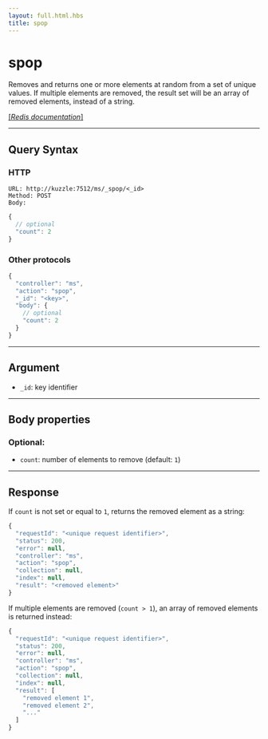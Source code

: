 ```yaml
---
layout: full.html.hbs
title: spop
---
```


# spop

Removes and returns one or more elements at random from a set of unique values. If multiple elements are removed, the result set will be an array of removed elements, instead of a string.

[[_Redis documentation_]](https://redis.io/commands/spop)

---

## Query Syntax

### HTTP

```http
URL: http://kuzzle:7512/ms/_spop/<_id>
Method: POST  
Body:
```

```js
{
  // optional
  "count": 2
}
```

### Other protocols

```js
{
  "controller": "ms",
  "action": "spop",
  "_id": "<key>",
  "body": {
    // optional
    "count": 2
  }
}
```

---

## Argument

* `_id`: key identifier

---

## Body properties

### Optional:

* `count`: number of elements to remove (default: `1`)

---

## Response

If `count` is not set or equal to `1`, returns the removed element as a string:

```javascript
{
  "requestId": "<unique request identifier>",
  "status": 200,
  "error": null,
  "controller": "ms",
  "action": "spop",
  "collection": null,
  "index": null,
  "result": "<removed element>"
}
```

If multiple elements are removed (`count > 1`), an array of removed elements is returned instead:

```javascript
{
  "requestId": "<unique request identifier>",
  "status": 200,
  "error": null,
  "controller": "ms",
  "action": "spop",
  "collection": null,
  "index": null,
  "result": [
    "removed element 1",
    "removed element 2", 
    "..."
  ]
}
```
